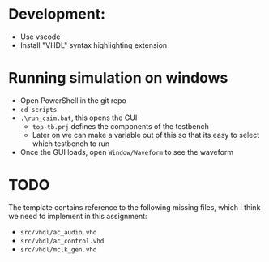 # Development:
- Use vscode
- Install "VHDL" syntax highlighting extension


# Running simulation on windows
- Open PowerShell in the git repo
- `cd scripts`
- `.\run_csim.bat`, this opens the GUI
  - `top-tb.prj` defines the components of the testbench
  - Later on we can make a variable out of this so that its easy to select which testbench to run
- Once the GUI loads, open `Window/Waveform` to see the waveform

# TODO
The template contains reference to the following missing files, which I think we need to implement in this assignment:
- `src/vhdl/ac_audio.vhd`
- `src/vhdl/ac_control.vhd`
- `src/vhdl/mclk_gen.vhd`

